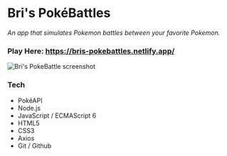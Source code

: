 # Bri's PokéBattles

*An app that simulates Pokemon battles between your favorite Pokemon.*
### Play Here: https://bris-pokebattles.netlify.app/

![Bri's PokeBattle screenshot](https://www.bricoded.com/static/media/Pokemon.53c18ccf.png)

### Tech
+ PokéAPI
+ Node.js
+ JavaScript / ECMAScript 6
+ HTML5
+ CSS3
+ Axios
+ Git / Github




